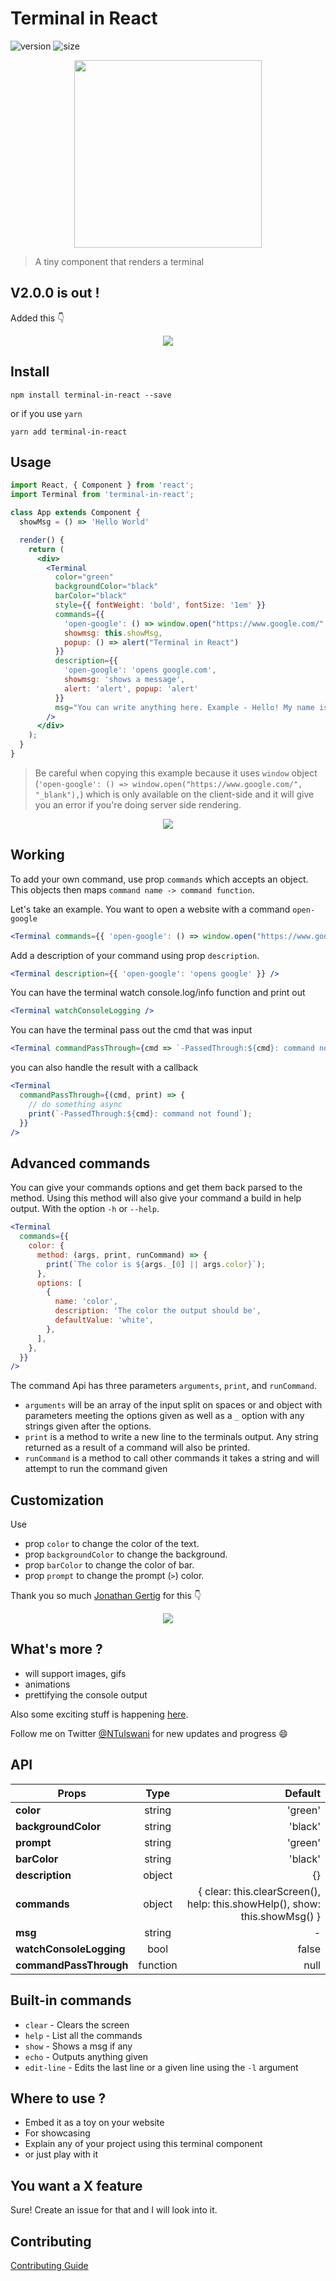 # Terminal in React
![version](https://img.shields.io/badge/terminal--in--react-2.0.0-brightgreen.svg)
![size](https://img.shields.io/badge/size-17.6%20KB-brightgreen.svg)

<p align="center">
  <img src="http://icons.iconarchive.com/icons/paomedia/small-n-flat/1024/terminal-icon.png"  width="300" height="300" />
</p>

> A tiny component that renders a terminal

## V2.0.0 is out !

Added this 👇

<p align="center">
  <img src="https://camo.githubusercontent.com/3748e38abc72cb7860ba8f2272c0329ded5bfe23/687474703a2f2f672e7265636f726469742e636f2f5a5965554b6d62414e512e676966" />
</p>


## Install

```
npm install terminal-in-react --save
```
or if you use `yarn`

```
yarn add terminal-in-react
```

## Usage


```jsx
import React, { Component } from 'react';
import Terminal from 'terminal-in-react';

class App extends Component {
  showMsg = () => 'Hello World'

  render() {
    return (
      <div>
        <Terminal
          color="green"
          backgroundColor="black"
          barColor="black"
          style={{ fontWeight: 'bold', fontSize: '1em' }}
          commands={{
            'open-google': () => window.open("https://www.google.com/", "_blank"),
            showmsg: this.showMsg,
            popup: () => alert("Terminal in React")
          }}
          description={{
            'open-google': 'opens google.com',
            showmsg: 'shows a message',
            alert: 'alert', popup: 'alert'
          }}
          msg="You can write anything here. Example - Hello! My name is Foo and I like Bar."
        />
      </div>
    );
  }
}
```

> Be careful when copying this example because it uses `window` object (`'open-google': () => window.open("https://www.google.com/", "_blank"),`) which is only available on the client-side and it will give you an error if you're doing server side rendering.

<p align="center">
  <img src="https://i.gyazo.com/a7e35f346b909349a02438ee17678956.gif" />
</p>

## Working

To add your own command, use prop `commands` which accepts an object. This objects then maps `command name -> command function`.

Let's take an example. You want to open a website with a command `open-google`

```jsx
<Terminal commands={{ 'open-google': () => window.open("https://www.google.com/", "_blank")}} />
```

Add a description of your command using prop `description`.

```jsx
<Terminal description={{ 'open-google': 'opens google' }} />
```

You can have the terminal watch console.log/info function and print out
```jsx
<Terminal watchConsoleLogging />
```

You can have the terminal pass out the cmd that was input
```jsx
<Terminal commandPassThrough={cmd => `-PassedThrough:${cmd}: command not found`} />
```
you can also handle the result with a callback
```jsx
<Terminal
  commandPassThrough={(cmd, print) => {
    // do something async
    print(`-PassedThrough:${cmd}: command not found`);
  }}
/>
```

## Advanced commands
You can give your commands options and get them back parsed to the method.
Using this method will also give your command a build in help output.
With the option `-h` or `--help`.

```jsx
<Terminal
  commands={{
    color: {
      method: (args, print, runCommand) => {
        print(`The color is ${args._[0] || args.color}`);
      },
      options: [
        {
          name: 'color',
          description: 'The color the output should be',
          defaultValue: 'white',
        },
      ],
    },
  }}
/>
```

The command Api has three parameters `arguments`, `print`, and `runCommand`.

 - `arguments` will be an array of the input split on spaces or and object with
 parameters meeting the options given as well as a `_` option with any strings given
 after the options.
 - `print` is a method to write a new line to the terminals output. Any string returned
 as a result of a command will also be printed.
 - `runCommand` is a method to call other commands it takes a string and will
 attempt to run the command given

## Customization

Use

* prop `color` to change the color of the text.
* prop `backgroundColor` to change the background.
* prop `barColor` to change the color of bar.
* prop `prompt` to change the prompt (`>`) color.

Thank you so much [Jonathan Gertig](https://github.com/jcgertig) for this 👇

<p align="center">
  <img src="http://g.recordit.co/a6D6PCtTcL.gif"/>
</p>

## What's more ?

* will support images, gifs
* animations
* prettifying the console output

Also some exciting stuff is happening [here](https://github.com/nitin42/terminal-in-react/pull/12). 

Follow me on Twitter [@NTulswani](https://twitter.com/NTulswani) for new updates and progress 😄

## API

| Props        | Type           | Default  |
| ------------- |:-------------:| -----:|
| **color**      | string | 'green' |
| **backgroundColor**      | string      |   'black' |
| **prompt** | string      |    'green' |
| **barColor** | string      |    'black' |
| **description** | object      |    {} |
| **commands** | object      |    { clear: this.clearScreen(), help: this.showHelp(), show: this.showMsg() } |
| **msg** | string      |    - |
| **watchConsoleLogging** | bool | false |
| **commandPassThrough** | function | null |


## Built-in commands

* `clear` - Clears the screen
* `help` - List all the commands
* `show` - Shows a msg if any
* `echo` - Outputs anything given
* `edit-line` - Edits the last line or a given line using the `-l` argument

## Where to use ?

* Embed it as a toy on your website
* For showcasing
* Explain any of your project using this terminal component
* or just play with it

## You want a X feature

Sure! Create an issue for that and I will look into it.

## Contributing

[Contributing Guide](./CONTRIBUTING.md)
